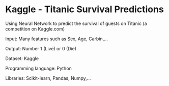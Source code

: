 # Kaggle - Titanic Survival Predictions
Using Neural Network to predict the survival of guests on Titanic (a competition on Kaggle.com)

Input: Many features such as Sex, Age, Carbin,...

Output: Number 1 (Live) or 0 (Die)

Dataset: Kaggle

Programming language: Python

Libraries: Scikit-learn, Pandas, Numpy,...

